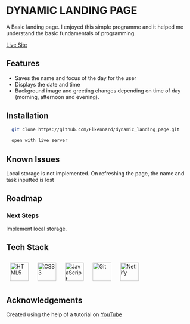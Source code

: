 # DYNAMIC LANDING PAGE

A Basic landing page. I enjoyed this simple programme and it helped me understand the basic fundamentals of programming.

[Live Site](https://landing-page-ek.netlify.app/)

## Features
 - Saves the name and focus of the day for the user
 - Displays the date and time
 - Background image and greeting changes depending on time of day (morning, afternoon and evening).

## Installation
```bash
  git clone https://github.com/Elkennard/dynamic_landing_page.git
  
  open with live server
```

## Known Issues
Local storage is not implemented. On refreshing the page, the name and task inputted is lost

## Roadmap
### Next Steps
Implement local storage.

## Tech Stack
<div align="left">
<a href="https://developer.mozilla.org/en-US/docs/Glossary/HTML5" target="_blank"><img style="margin: 10px" src="https://seeklogo.com/images/H/html5-logo-EF92D240D7-seeklogo.com.png" alt="HTML5" height="50"/></a>
<a href="https://www.w3schools.com/css/" target="_blank"><img style="margin: 10px" src="https://profilinator.rishav.dev/skills-assets/css3-original-wordmark.svg" alt="CSS3" height="50" /></a>
<a href="https://www.javascript.com/" target="_blank"><img style="margin: 10px" src="https://profilinator.rishav.dev/skills-assets/javascript-original.svg" alt="JavaScript" height="50" /></a>
<a href="https://github.com/" target="_blank"><img style="margin: 10px" src="https://profilinator.rishav.dev/skills-assets/git-scm-icon.svg" alt="Git" height="50" /></a>
<a href="https://www.netlify.com/" target="_blank"><img style="margin: 10px" src="https://www.vectorlogo.zone/logos/netlify/netlify-ar21.svg" alt="Netlify" height="50"/></a>
</div>

## Acknowledgements
Created using the help of a tutorial on [YouTube](https://www.youtube.com/watch?v=fSTQzlprGLI)